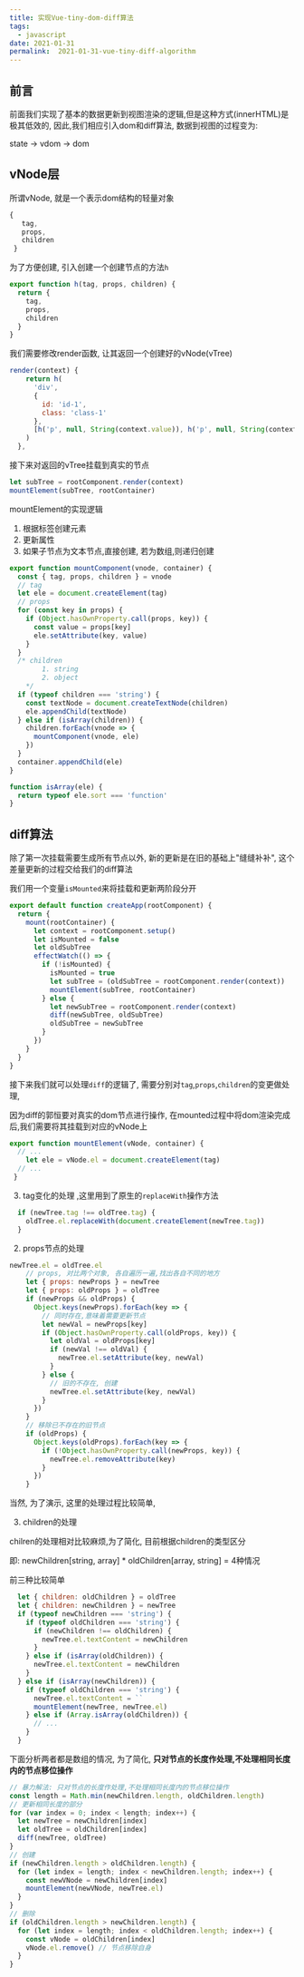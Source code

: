 ```yaml
---
title: 实现Vue-tiny-dom-diff算法
tags:
  - javascript
date: 2021-01-31
permalink:  2021-01-31-vue-tiny-diff-algorithm
---
```


## 前言

前面我们实现了基本的数据更新到视图渲染的逻辑,但是这种方式(innerHTML)是极其低效的, 因此,我们相应引入dom和diff算法, 数据到视图的过程变为:

state -> vdom -> dom

## vNode层

所谓vNode, 就是一个表示dom结构的轻量对象

```js
{
   tag,
   props,
   children
 }
```

为了方便创建, 引入创建一个创建节点的方法`h`

```js
export function h(tag, props, children) {
  return {
    tag,
    props,
    children
  }
}
```

我们需要修改render函数, 让其返回一个创建好的vNode(vTree)


```js
render(context) {
    return h(
      'div',
      {
        id: 'id-1',
        class: 'class-1'
      },
      [h('p', null, String(context.value)), h('p', null, String(context.value))]
    )
  },
```

接下来对返回的vTree挂载到真实的节点

```js
let subTree = rootComponent.render(context)
mountElement(subTree, rootContainer)
```

mountElement的实现逻辑

1. 根据标签创建元素
2. 更新属性
3. 如果子节点为文本节点,直接创建, 若为数组,则递归创建

```js
export function mountComponent(vnode, container) {
  const { tag, props, children } = vnode
  // tag
  let ele = document.createElement(tag)
  // props
  for (const key in props) {
    if (Object.hasOwnProperty.call(props, key)) {
      const value = props[key]
      ele.setAttribute(key, value)
    }
  }
  /* children
        1. string
        2. object
    */
  if (typeof children === 'string') {
    const textNode = document.createTextNode(children)
    ele.appendChild(textNode)
  } else if (isArray(children)) {
    children.forEach(vnode => {
      mountComponent(vnode, ele)
    })
  }
  container.appendChild(ele)
}

function isArray(ele) {
  return typeof ele.sort === 'function'
}
```

## diff算法

除了第一次挂载需要生成所有节点以外, 新的更新是在旧的基础上"缝缝补补", 这个差量更新的过程交给我们的diff算法

我们用一个变量`isMounted`来将挂载和更新两阶段分开

```js
export default function createApp(rootComponent) {
  return {
    mount(rootContainer) {
      let context = rootComponent.setup()
      let isMounted = false
      let oldSubTree
      effectWatch(() => {
        if (!isMounted) {
          isMounted = true
          let subTree = (oldSubTree = rootComponent.render(context))
          mountElement(subTree, rootContainer)
        } else {
          let newSubTree = rootComponent.render(context)
          diff(newSubTree, oldSubTree)
          oldSubTree = newSubTree
        }
      })
    }
  }
}
```

接下来我们就可以处理`diff`的逻辑了, 需要分别对`tag`,`props`,`children`的变更做处理,

因为diff的郭恒要对真实的dom节点进行操作, 在mounted过程中将dom渲染完成后,我们需要将其挂载到对应的vNode上

```js
export function mountElement(vNode, container) {
  // ...
	let ele = vNode.el = document.createElement(tag)
  // ...
 }
```

3) tag变化的处理 ,这里用到了原生的`replaceWith`操作方法

```js
  if (newTree.tag !== oldTree.tag) {
    oldTree.el.replaceWith(document.createElement(newTree.tag))
  }
```

2) props节点的处理

```js
newTree.el = oldTree.el
    // props, 对比两个对象, 各自遍历一遍,找出各自不同的地方
    let { props: newProps } = newTree
    let { props: oldProps } = oldTree
    if (newProps && oldProps) {
      Object.keys(newProps).forEach(key => {
        // 同时存在,意味着需要更新节点
        let newVal = newProps[key]
        if (Object.hasOwnProperty.call(oldProps, key)) {
          let oldVal = oldProps[key]
          if (newVal !== oldVal) {
            newTree.el.setAttribute(key, newVal)
          }
        } else {
          // 旧的不存在, 创建
          newTree.el.setAttribute(key, newVal)
        }
      })
    }
    // 移除已不存在的旧节点
    if (oldProps) {
      Object.keys(oldProps).forEach(key => {
        if (!Object.hasOwnProperty.call(newProps, key)) {
          newTree.el.removeAttribute(key)
        }
      })
    }
```

当然, 为了演示, 这里的处理过程比较简单,

3) children的处理

chilren的处理相对比较麻烦,为了简化, 目前根据children的类型区分

即: newChildren[string, array] * oldChildren[array, string] = 4种情况

前三种比较简单

```js
  let { children: oldChildren } = oldTree
  let { children: newChildren } = newTree
  if (typeof newChildren === 'string') {
    if (typeof oldChildren === 'string') {
      if (newChildren !== oldChildren) {
        newTree.el.textContent = newChildren
      }
    } else if (isArray(oldChildren)) {
      newTree.el.textContent = newChildren
    }
  } else if (isArray(newChildren)) {
    if (typeof oldChildren === 'string') {
      newTree.el.textContent = ``
      mountElement(newTree, newTree.el)
    } else if (Array.isArray(oldChildren)) {
      // ...
    }
  }
```

下面分析两者都是数组的情况, 为了简化, **只对节点的长度作处理,不处理相同长度内的节点移位操作**

```js
// 暴力解法: 只对节点的长度作处理,不处理相同长度内的节点移位操作
const length = Math.min(newChildren.length, oldChildren.length)
// 更新相同长度的部分
for (var index = 0; index < length; index++) {
  let newTree = newChildren[index]
  let oldTree = oldChildren[index]
  diff(newTree, oldTree)
}
// 创建
if (newChildren.length > oldChildren.length) {
  for (let index = length; index < newChildren.length; index++) {
    const newVNode = newChildren[index]
    mountElement(newVNode, newTree.el)
  }
}
// 删除
if (oldChildren.length > newChildren.length) {
  for (let index = length; index < oldChildren.length; index++) {
    const vNode = oldChildren[index]
    vNode.el.remove() // 节点移除自身
  }
}
```
